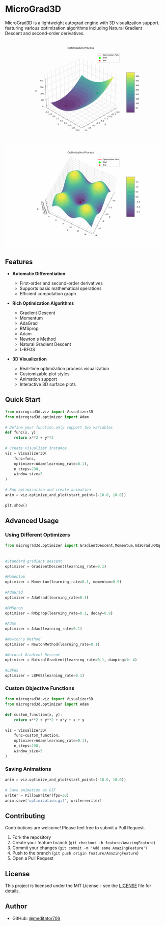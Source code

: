 # MicroGrad3D

MicroGrad3D is a lightweight autograd engine with 3D visualization support, featuring various optimization algorithms including Natural Gradient Descent and second-order derivatives.


![adam optimization with square function](picture/optimization_square.gif)
![adam optimization with easom function](picture/optimization.gif)

## Features

- **Automatic Differentiation**
  - First-order and second-order derivatives
  - Supports basic mathematical operations
  - Efficient computation graph

- **Rich Optimization Algorithms**
  - Gradient Descent
  - Momentum
  - AdaGrad
  - RMSprop
  - Adam
  - Newton's Method
  - Natural Gradient Descent
  - L-BFGS

- **3D Visualization**
  - Real-time optimization process visualization
  - Customizable plot styles
  - Animation support
  - Interactive 3D surface plots



## Quick Start
```python
from micrograd3d.viz import Visualizer3D
from micrograd3d.optimizer import Adam

# Define your function,only support two variables
def func(x, y):
    return x**2 + y**2

# Create visualizer instance
viz = Visualizer3D(
    func=func,
    optimizer=Adam(learning_rate=0.1),
    n_steps=200,
    window_size=5
)

# Run optimization and create animation
anim = viz.optimize_and_plot(start_point=(-10.0, 10.0))

plt.show()
```


## Advanced Usage

### Using Different Optimizers

```python
from micrograd3d.optimizer import GradientDescent,Momentum,AdaGrad,RMSprop,Adam,NewtonMethod,NaturalGradient,LBFGS


#Standard gradient descent
optimizer = GradientDescent(learning_rate=0.1)

#Momentum
optimizer = Momentum(learning_rate=0.1, momentum=0.9)

#AdaGrad
optimizer = AdaGrad(learning_rate=0.1)

#RMSprop
optimizer = RMSprop(learning_rate=0.1, decay=0.9)

#Adam
optimizer = Adam(learning_rate=0.1)

#Newton's Method
optimizer = NewtonMethod(learning_rate=0.1)

#Natural Gradient Descent
optimizer = NaturalGradient(learning_rate=0.1, damping=1e-4)

#LBFGS
optimizer = LBFGS(learning_rate=0.1)
```


### Custom Objective Functions

```python
from micrograd3d.viz import Visualizer3D
from micrograd3d.optimizer import Adam

def custom_function(x, y):
    return x**2 + y**2 + x*y + x + y

viz = Visualizer3D(
    func=custom_function,
    optimizer=Adam(learning_rate=0.1),
    n_steps=200,
    window_size=5
)
```


### Saving Animations

```python
anim = viz.optimize_and_plot(start_point=(-10.0, 10.0))

# Save animation as GIF
writer = PillowWriter(fps=30)
anim.save('optimization.gif', writer=writer)
```



## Contributing

Contributions are welcome! Please feel free to submit a Pull Request.

1. Fork the repository
2. Create your feature branch (`git checkout -b feature/AmazingFeature`)
3. Commit your changes (`git commit -m 'Add some AmazingFeature'`)
4. Push to the branch (`git push origin feature/AmazingFeature`)
5. Open a Pull Request

## License

This project is licensed under the MIT License - see the [LICENSE](LICENSE) file for details.



## Author

- GitHub: [@meditator706](https://github.com/meditator706)
